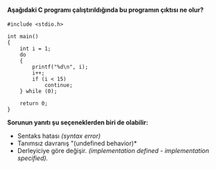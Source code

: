 #### Aşağıdaki C programı çalıştırıldığında bu programın çıktısı ne olur?

```
#include <stdio.h>

int main()
{
	int i = 1;
	do
	{
		printf("%d\n", i);
		i++;
		if (i < 15)
			continue;
	} while (0);

	return 0;
}
```

**Sorunun yanıtı şu seçeneklerden biri de olabilir:**

+ Sentaks hatası *(syntax error)*
+ Tanımsız davranış "(undefined behavior)*
+ Derleyiciye göre değişir. *(implementation defined - implementation specified).*
